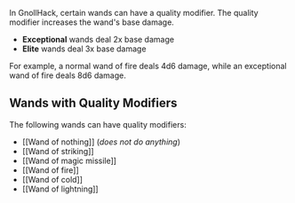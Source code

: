 In GnollHack, certain wands can have a quality modifier. The quality modifier increases the wand's base damage.
- **Exceptional** wands deal 2x base damage
- **Elite** wands deal 3x base damage

For example, a normal wand of fire deals 4d6 damage, while an exceptional wand of fire deals 8d6 damage.

## Wands with Quality Modifiers

The following wands can have quality modifiers:
- [[Wand of nothing]] (_does not do anything_)
- [[Wand of striking]]
- [[Wand of magic missile]]
- [[Wand of fire]]
- [[Wand of cold]]
- [[Wand of lightning]]